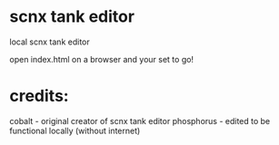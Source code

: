 # scnx tank editor
local scnx tank editor

open index.html on a browser and your set to go!

# credits:
cobalt - original creator of scnx tank editor
phosphorus - edited to be functional locally (without internet)
